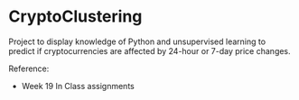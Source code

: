 # CryptoClustering
Project to display knowledge of Python and unsupervised learning to predict if cryptocurrencies are affected by 24-hour or 7-day price changes.

Reference:
- Week 19 In Class assignments
